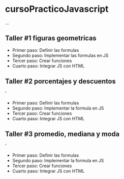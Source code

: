 # cursoPracticoJavascript
...

## Taller #1 figuras geometricas

- Primer paso: Definir las formulas
- Segundo paso: Implementar las formulas en JS 
- Tercer paso: Crear funciones
- Cuarto paso: Integrar JS con HTML


## Taller #2 porcentajes y descuentos
'
- Primer paso: Definir las formulas
- Segundo paso: Implementar la formula en JS
- Tercer paso: Crear funciones
- Cuarto paso: Integrar JS con HTML

## Taller #3 promedio, mediana y moda
'
- Primer paso: Definir las formulas
- Segundo paso: Implementar la formula en JS
- Tercer paso: Crear funciones
- Cuarto paso: Integrar JS con HTML
